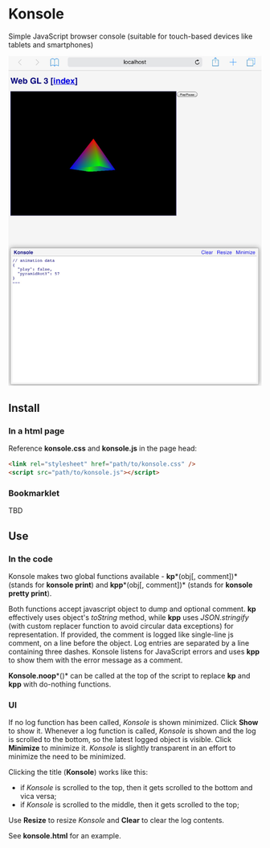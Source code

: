 # Konsole

Simple JavaScript browser console (suitable for touch-based devices like tablets and smartphones)

![Screenshot of Konsole on an iPad mini 3](./screenshot.png)

## Install

### In a html page

Reference **konsole.css** and **konsole.js** in the page head:  

```html
<link rel="stylesheet" href="path/to/konsole.css" />  
<script src="path/to/konsole.js"></script>
```

### Bookmarklet

TBD

## Use

### In the code

Konsole makes two global functions available - **kp***(obj[, comment])* (stands for **konsole print**) and **kpp***(obj[, comment])* (stands for **konsole pretty print**).

Both functions accept javascript object to dump and optional comment. **kp** effectively uses object's *toString* method, while **kpp** uses *JSON.stringify* (with custom replacer function to avoid circular data exceptions) for representation. If provided, the comment is logged like single-line js comment, on a line before the object. Log entries are separated by a line containing three dashes. Konsole listens for JavaScript errors and uses **kpp** to show them with the error message as a comment.

**Konsole.noop***()* can be called at the top of the script to replace **kp** and **kpp** with do-nothing functions.

### UI

If no log function has been called, *Konsole* is shown minimized. Click **Show** to show it. Whenever a log function is called, *Konsole* is shown and the log is scrolled to the bottom, so the latest logged object is visible. Click **Minimize** to minimize it. *Konsole* is slightly transparent in an effort to minimize the need to be minimized.

Clicking the title (**Konsole**) works like this:

- if *Konsole* is scrolled to the top, then it gets scrolled to the bottom and vica versa;
- if *Konsole* is scrolled to the middle, then it gets scrolled to the top;

Use **Resize** to resize *Konsole* and **Clear** to clear the log contents.

See **konsole.html** for an example.
